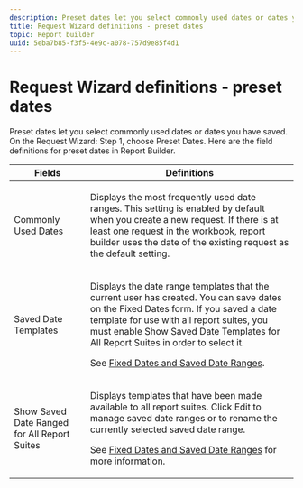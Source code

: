 ```yaml
---
description: Preset dates let you select commonly used dates or dates you have saved. On the Request Wizard  Step 1, choose Preset Dates. Here are the field definitions for preset dates in Report Builder.
title: Request Wizard definitions - preset dates
topic: Report builder
uuid: 5eba7b85-f3f5-4e9c-a078-757d9e85f4d1
---
```


# Request Wizard definitions - preset dates

Preset dates let you select commonly used dates or dates you have saved. On the Request Wizard: Step 1, choose Preset Dates. Here are the field definitions for preset dates in Report Builder.

<table id="table_620F3BD3FD1B4C85A0319107EC03D54F"> 
 <thead> 
  <tr> 
   <th colname="col1" class="entry"> Fields </th> 
   <th colname="col2" class="entry"> Definitions </th> 
  </tr> 
 </thead>
 <tbody> 
  <tr> 
   <td colname="col1"> <p>Commonly Used Dates </p> </td> 
   <td colname="col2"> <p>Displays the most frequently used date ranges. This setting is enabled by default when you create a new request. If there is at least one request in the workbook, report builder uses the date of the existing request as the default setting. </p> </td> 
  </tr> 
  <tr> 
   <td colname="col1"> <p> Saved Date Templates </p> </td> 
   <td colname="col2"> <p>Displays the date range templates that the current user has created. You can save dates on the <span class="wintitle"> Fixed Dates</span> form. If you saved a date template for use with all report suites, you must enable <span class="wintitle"> Show Saved Date Templates for All Report Suites</span> in order to select it. </p> <p>See <a href="/help/analyze/report-builder/data-requests/configuring-report-dates/t-fixed-dates-and-saved-date-ranges.md"   > Fixed Dates and Saved Date Ranges</a>. </p> </td> 
  </tr> 
  <tr> 
   <td colname="col1"> <p>Show Saved Date Ranged for All Report Suites </p> </td> 
   <td colname="col2"> <p> Displays templates that have been made available to all report suites. Click <span class="wintitle"> Edit</span> to manage saved date ranges or to rename the currently selected saved date range. </p> <p>See <a href="/help/analyze/report-builder/data-requests/configuring-report-dates/t-fixed-dates-and-saved-date-ranges.md"   > Fixed Dates and Saved Date Ranges</a> for more information. </p> </td> 
  </tr> 
 </tbody> 
</table>

